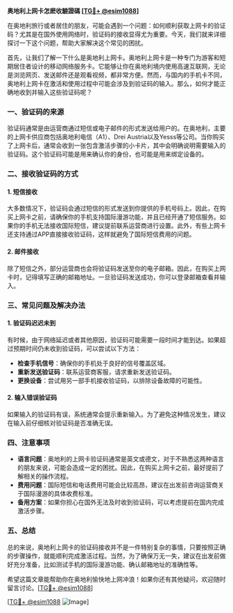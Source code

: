 **奥地利上网卡怎麽收驗證碼 [[TG💪+ @esim1088](https://t.me/s/esim1088)]**

在奥地利旅行或者居住的朋友，可能会遇到一个问题：如何顺利获取上网卡的验证码？尤其是在国外使用网络时，验证码的接收显得尤为重要。今天，我们就来详细探讨一下这个问题，帮助大家解决这个常见的困扰。

首先，让我们了解一下什么是奥地利上网卡。奥地利上网卡是一种专门为游客和短期居住者设计的移动网络服务卡。它能够让你在奥地利境内使用高速互联网，无论是浏览网页、发送邮件还是观看视频，都非常方便。然而，与国内的手机卡不同，奥地利上网卡在激活和使用过程中可能会涉及到验证码的输入。那么，如何才能正确地收到并输入这些验证码呢？

### 一、验证码的来源

验证码通常是由运营商通过短信或电子邮件的形式发送给用户的。在奥地利，主要的上网卡供应商包括奥地利电信（A1）、Drei Austria以及Yesss等公司。当你购买了上网卡后，通常会收到一张包含激活步骤的小卡片，其中会明确说明需要输入的验证码。这个验证码可能是用来确认你的身份，也可能是用来绑定设备的。

### 二、接收验证码的方式

#### 1. 短信接收

大多数情况下，验证码会通过短信的形式发送到你提供的手机号码上。因此，在购买上网卡之前，请确保你的手机支持国际漫游功能，并且已经开通了短信服务。如果你的手机无法接收国际短信，建议提前联系运营商进行设置。此外，有些上网卡还支持通过APP直接接收验证码，这样就避免了国际短信费用的问题。

#### 2. 邮件接收

除了短信之外，部分运营商也会将验证码发送至你的电子邮箱。因此，在购买上网卡时，记得填写正确的邮箱地址。一旦验证码发送成功，你可以登录邮箱查看并输入。

### 三、常见问题及解决办法

#### 1. 验证码迟迟未到

有时候，由于网络延迟或者其他原因，验证码可能需要一段时间才能到达。如果超过预期时间仍未收到验证码，可以尝试以下方法：

- **检查手机信号**：确保你的手机处于良好的信号覆盖区域。
- **重新发送验证码**：联系运营商客服，请求重新发送验证码。
- **更换设备**：尝试用另一部手机接收验证码，以排除设备故障的可能性。

#### 2. 输入错误验证码

如果输入的验证码有误，系统通常会提示重新输入。为了避免这种情况发生，建议在输入前仔细核对验证码是否准确无误。

### 四、注意事项

- **语言问题**：奥地利的上网卡验证码通常是英文或德文，对于不熟悉这两种语言的朋友来说，可能会造成一定的困扰。因此，在购买上网卡之前，最好提前了解相关的操作流程。
- **费用问题**：国际短信和电话费用可能会比较高昂，建议在出发前咨询运营商关于国际漫游的具体收费标准。
- **备用方案**：如果你担心在国外无法及时收到验证码，可以考虑提前在国内完成激活步骤。

### 五、总结

总的来说，奥地利上网卡的验证码接收并不是一件特别复杂的事情，只要按照正确的步骤操作，就能顺利完成激活过程。当然，为了确保万无一失，建议在出发前做好充分准备，比如测试手机的国际漫游功能、确认邮箱地址的准确性等。

希望这篇文章能帮助你在奥地利愉快地上网冲浪！如果你还有其他疑问，欢迎随时留言讨论。[[TG💪+ @esim1088](https://t.me/s/esim1088)] 

[[TG💪+ @esim1088](https://t.me/s/esim1088) ![Image](https://i.postimg.cc/4NQfJmqS/Snipaste-2025-05-13-00-14-12.png)]